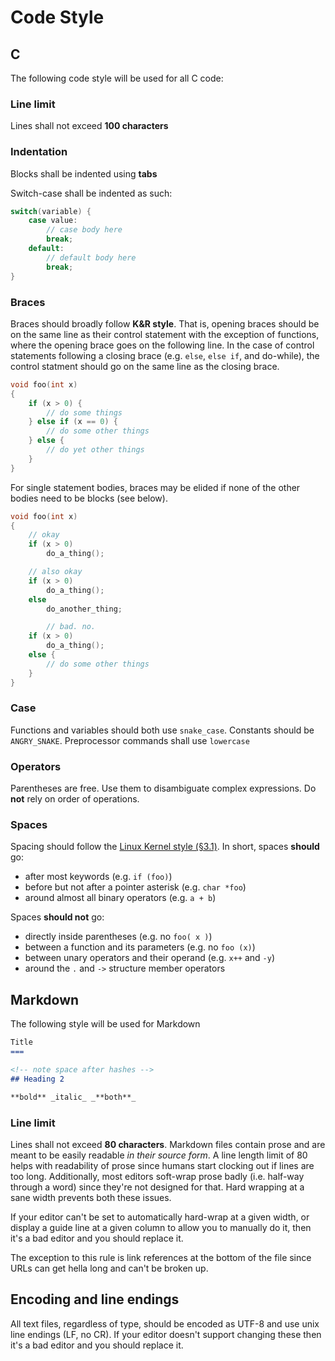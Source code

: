 Code Style
===

## C
The following code style will be used for all C code:

### Line limit
Lines shall not exceed **100 characters**

### Indentation
Blocks shall be indented using **tabs**

Switch-case shall be indented as such:
```c
switch(variable) {
	case value:
		// case body here
		break;
	default:
		// default body here
		break;
}
```

### Braces
Braces should broadly follow **K&R style**. That is, opening braces should be on
the same line as their control statement with the exception of functions, where
the opening brace goes on the following line. In the case of control statements
following a closing brace (e.g. `else`, `else if`, and do-while), the control
statment should go on the same line as the closing brace.

```c
void foo(int x)
{
	if (x > 0) {
		// do some things
	} else if (x == 0) {
		// do some other things
	} else {
		// do yet other things
	}
}
```

For single statement bodies, braces may be elided if none of the other bodies
need to be blocks (see below).

```c
void foo(int x)
{
	// okay
	if (x > 0)
		do_a_thing();

	// also okay
	if (x > 0)
		do_a_thing();
	else
		do_another_thing;

        // bad. no.
	if (x > 0)
		do_a_thing();
	else {
		// do some other things
	}
}
```

### Case
Functions and variables should both use `snake_case`. Constants should be
`ANGRY_SNAKE`. Preprocessor commands shall use `lowercase`

### Operators
Parentheses are free. Use them to disambiguate complex expressions. Do **not**
rely on order of operations.

### Spaces
Spacing should follow the [Linux Kernel style (§3.1)][linux-spacing]. In
short, spaces **should** go:

- after most keywords (e.g. `if (foo)`)
- before but not after a pointer asterisk (e.g. `char *foo`)
- around almost all binary operators (e.g. `a + b`)

Spaces **should not** go:

- directly inside parentheses (e.g. no `foo( x )`)
- between a function and its parameters (e.g. no `foo (x)`)
- between unary operators and their operand (e.g. `x++` and `-y`)
- around the `.` and `->` structure member operators

## Markdown
The following style will be used for Markdown

```md
Title
===

<!-- note space after hashes -->
## Heading 2

**bold** _italic_ _**both**_

```

### Line limit
Lines shall not exceed **80 characters**. Markdown files contain prose and are
meant to be easily readable _in their source form_. A line length limit of 80
helps with readability of prose since humans start clocking out if lines are too
long. Additionally, most editors soft-wrap prose badly (i.e. half-way through a
word) since they're not designed for that. Hard wrapping at a sane width
prevents both these issues.

If your editor can't be set to automatically hard-wrap at a given width, or
display a guide line at a given column to allow you to manually do it, then it's
a bad editor and you should replace it.

The exception to this rule is link references at the bottom of the file since
URLs can get hella long and can't be broken up.

## Encoding and line endings
All text files, regardless of type, should be encoded as UTF-8 and use unix line
endings (LF, no CR). If your editor doesn't support changing these then it's a
bad editor and you should replace it.

[linux-spacing]: https://www.kernel.org/doc/html/v4.10/process/coding-style.html#spaces
